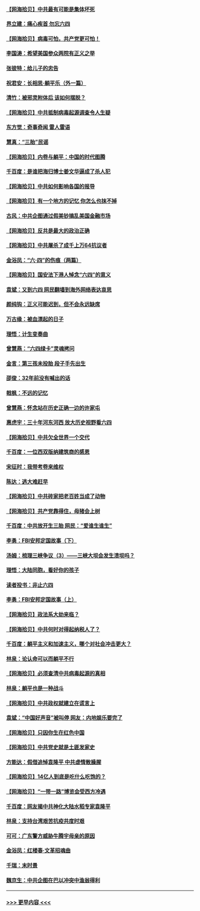 #### [【网海拾贝】中共最有可能是集体坏死](../pages/nsc993/n13023101.md?t=06160251) 
#### [界立建：痛心疾首 勿忘六四](../pages/nsc993/n13022339.md?t=06160251) 
#### [【网海拾贝】病毒可怕，共产党更可怕！](../pages/nsc993/n13020728.md?t=06160251) 
#### [李国涛：希望美国参众两院有正义之举](../pages/nsc993/n13020674.md?t=06160251) 
#### [张彼特：给儿子的忠告](../pages/nsc993/n13018934.md?t=06160251) 
#### [祝君安：长相思‧躺平乐（外一篇）](../pages/nsc993/n13018923.md?t=06160251) 
#### [清竹：被邪灵附体后 该如何摆脱？](../pages/nsc993/n13018877.md?t=06160251) 
#### [【网海拾贝】中共抵制病毒起源调查令人生疑](../pages/nsc993/n13017785.md?t=06160251) 
#### [东方觉：奇事奇闻 雷人雷语](../pages/nsc993/n13017577.md?t=06160251) 
#### [慧真：“三胎”民谣](../pages/nsc993/n13017394.md?t=06160251) 
#### [【网海拾贝】内卷与躺平：中国的时代图腾](../pages/nsc993/n13016128.md?t=06160251) 
#### [千百度：是谁把海归博士姜文华逼成了杀人犯](../pages/nsc993/n13015218.md?t=06160251) 
#### [【网海拾贝】中共如何影响各国的报导](../pages/nsc993/n13012599.md?t=06160251) 
#### [【网海拾贝】有一个地方的记忆 你怎么也抹不掉](../pages/nsc993/n13009802.md?t=06160251) 
#### [古风：中共企图通过假美钞搞乱美国金融市场](../pages/nsc993/n13009626.md?t=06160251) 
#### [【网海拾贝】反共是最大的政治正确](../pages/nsc993/n13007051.md?t=06160251) 
#### [【网海拾贝】中共屠杀了成千上万64抗议者](../pages/nsc993/n13002713.md?t=06160251) 
#### [金浴凤：“六·四”的伤痕（两篇）](../pages/nsc993/n13001719.md?t=06160251) 
#### [【网海拾贝】国安法下港人悼念“六四”的意义](../pages/nsc993/n13001039.md?t=06160251) 
#### [袁斌：又到六四 网民翻墙到海外网络表达哀思](../pages/nsc993/n13000995.md?t=06160251) 
#### [颜纯钩：正义可能迟到，但不会永远缺席](../pages/nsc993/n13000920.md?t=06160251) 
#### [万古缘：被血漂起的日子](../pages/nsc993/n13000914.md?t=06160251) 
#### [理悟：计生变奏曲](../pages/nsc993/n13000414.md?t=06160251) 
#### [曾慧燕：“六四绿卡”灵魂拷问](../pages/nsc993/n13000277.md?t=06160251) 
#### [金言：第三孩未投胎 段子手先出生](../pages/nsc993/n13000215.md?t=06160251) 
#### [邵俊：32年前没有喊出的话](../pages/nsc993/n13000181.md?t=06160251) 
#### [戟枫：不远的记忆](../pages/nsc993/n13000121.md?t=06160251) 
#### [曾慧燕：怀念站在历史正确一边的许家屯](../pages/nsc993/n13000073.md?t=06160251) 
#### [惠虎宇：三十年河东河西 放大历史视野看六四](../pages/nsc993/n13000018.md?t=06160251) 
#### [【网海拾贝】中共欠全世界一个交代](../pages/nsc993/n12998706.md?t=06160251) 
#### [千百度：一位西双版纳建筑商的感恩](../pages/nsc993/n12998487.md?t=06160251) 
#### [宋征时：我带考卷来维权](../pages/nsc993/n12994088.md?t=06160251) 
#### [陈达：逃大难赶早](../pages/nsc993/n12993569.md?t=06160251) 
#### [【网海拾贝】中共砖家把老百姓当成了动物](../pages/nsc993/n12993483.md?t=06160251) 
#### [【网海拾贝】共产党靠得住，母猪会上树](../pages/nsc993/n12990730.md?t=06160251) 
#### [千百度：中共放开生三胎 网民：“爱谁生谁生”](../pages/nsc993/n12990644.md?t=06160251) 
#### [李勇：FBI安邦定国故事（下）](../pages/nsc993/n12987854.md?t=06160251) 
#### [汤姆：梳理三峡争议（3）——三峡大坝会发生溃坝吗？](../pages/nsc993/n12989806.md?t=06160251) 
#### [理悟：大陆同胞，看好你的孩子](../pages/nsc993/n12989778.md?t=06160251) 
#### [读者投书：非止六四](../pages/nsc993/n12989673.md?t=06160251) 
#### [李勇：FBI安邦定国故事（上）](../pages/nsc993/n12987749.md?t=06160251) 
#### [【网海拾贝】政法系大劫来临？](../pages/nsc993/n12987596.md?t=06160251) 
#### [【网海拾贝】中共何时对得起纳税人了？](../pages/nsc993/n12985578.md?t=06160251) 
#### [千百度：躺平主义和加速主义，哪个对社会冲击更大？](../pages/nsc993/n12985512.md?t=06160251) 
#### [林泉：论认命可以而躺平不行](../pages/nsc993/n12985505.md?t=06160251) 
#### [【网海拾贝】必须查清中共病毒起源的真相](../pages/nsc993/n12984276.md?t=06160251) 
#### [林泉：躺平也是一种战斗](../pages/nsc993/n12984194.md?t=06160251) 
#### [【网海拾贝】中共政权就建立在谎言上](../pages/nsc993/n12981880.md?t=06160251) 
#### [袁斌：“中国好声音”被叫停 网友：内地娱乐要完了](../pages/nsc993/n12981826.md?t=06160251) 
#### [【网海拾贝】只因你生在红色中国](../pages/nsc993/n12979096.md?t=06160251) 
#### [【网海拾贝】中共党史就是土匪发家史](../pages/nsc993/n12976478.md?t=06160251) 
#### [方能达：假借追悼袁隆平 中共虚情散臊腥](../pages/nsc993/n12976396.md?t=06160251) 
#### [【网海拾贝】14亿人到底是吃什么吃饱的？](../pages/nsc993/n12974125.md?t=06160251) 
#### [【网海拾贝】“一带一路”博览会受西方冷遇](../pages/nsc993/n12971787.md?t=06160251) 
#### [千百度：网友揭中共神化大陆水稻专家袁隆平](../pages/nsc993/n12971733.md?t=06160251) 
#### [林泉：支持台湾艰苦抗疫共度时艰](../pages/nsc993/n12971350.md?t=06160251) 
#### [可可：广东警方威胁牛腾宇母亲的原因](../pages/nsc993/n12971100.md?t=06160251) 
#### [金浴凤：红楼春·文革招魂曲](../pages/nsc993/n12970354.md?t=06160251) 
#### [千瑞：末时景](../pages/nsc993/n12970337.md?t=06160251) 
#### [魏京生：中共企图在巴以冲突中渔翁得利](../pages/nsc993/n12970286.md?t=06160251) 

----
#### [ >>> 更早内容 <<< ](../indexes/nsc993-earlier.md)
